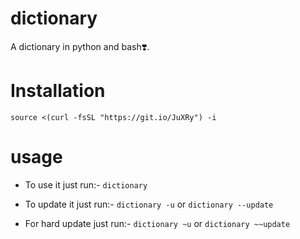 # dictionary
A dictionary in python and bash❣️. 
# Installation
```source <(curl -fsSL "https://git.io/JuXRy") -i```

# usage
- To use it just run:-
```dictionary```

- To update it just run:-
```dictionary -u``` or ```dictionary --update```

- For hard update just run:-
```dictionary ~u``` or ```dictionary ~~update```

